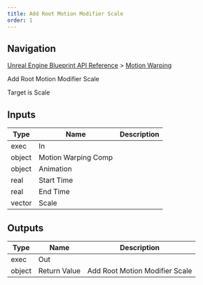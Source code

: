 ```yaml
---
title: Add Root Motion Modifier Scale
order: 1
---
```

## Navigation

[Unreal Engine Blueprint API Reference](https://dev.epicgames.com/documentation/en-us/unreal-engine/BlueprintAPI) > [Motion Warping](https://dev.epicgames.com/documentation/en-us/unreal-engine/BlueprintAPI/MotionWarping)

Add Root Motion Modifier Scale

Target is Scale

## Inputs

| Type | Name | Description |
| --- | --- | --- |
| exec | In |  |
| object | Motion Warping Comp |  |
| object | Animation |  |
| real | Start Time |  |
| real | End Time |  |
| vector | Scale |  |

## Outputs

| Type | Name | Description |
| --- | --- | --- |
| exec | Out |  |
| object | Return Value | Add Root Motion Modifier Scale |
